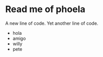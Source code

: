 # Read me of phoela

A new line of code.
Yet another line of code.

-   hola
-   amigo
-   willy
-   pete
